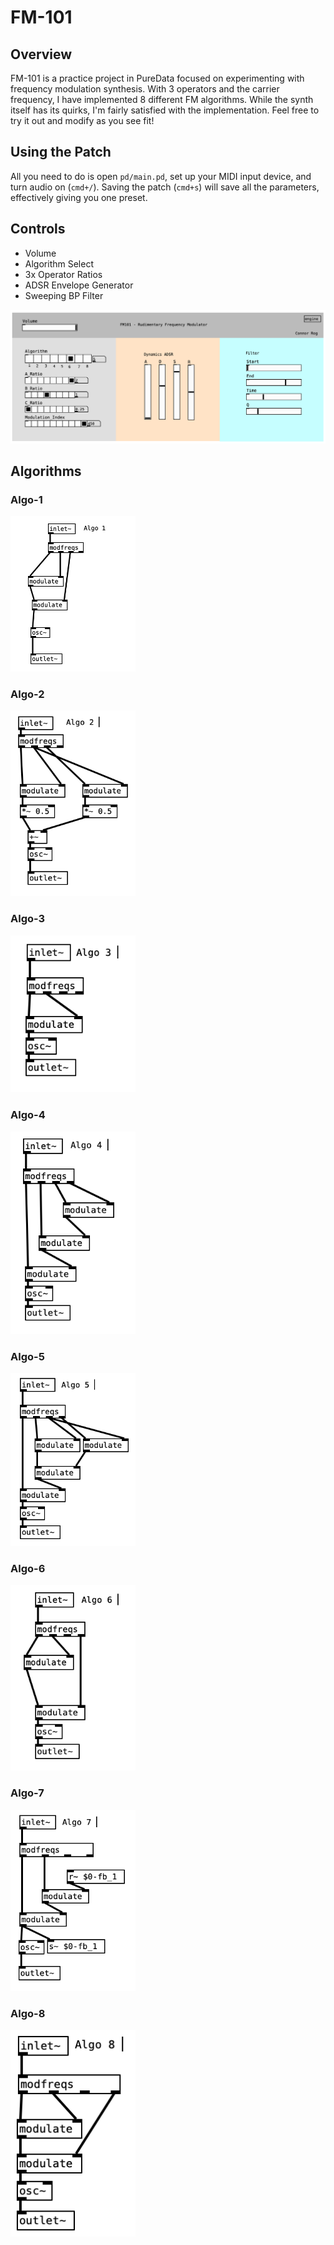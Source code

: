# FM-101

## Overview
FM-101 is a practice project in PureData focused on 
experimenting with frequency modulation synthesis. With 3 operators
and the carrier frequency, I have implemented 8 different FM algorithms. While the synth itself has its quirks, I'm fairly 
satisfied with the implementation. Feel free to try it out and 
modify as you see fit!

## Using the Patch
All you need to do is open `pd/main.pd`, set up your MIDI input device, and turn audio on (`cmd+/`). Saving the patch (`cmd+s`) will save all 
the parameters, effectively giving you one preset.

## Controls
* Volume
* Algorithm Select
* 3x Operator Ratios
* ADSR Envelope Generator
* Sweeping BP Filter

<img src="images/main.png" alt="Algo-1" width="800"/>

## Algorithms

### Algo-1
<img src="images/a1.png" alt="Algo-1" width="200"/>

### Algo-2
<img src="images/a2.png" alt="Algo-2" width="200"/>

### Algo-3
<img src="images/a3.png" alt="Algo-3" width="200"/>

### Algo-4
<img src="images/a4.png" alt="Algo-4" width="200"/>

### Algo-5
<img src="images/a5.png" alt="Algo-5" width="200"/>

### Algo-6
<img src="images/a6.png" alt="Algo-6" width="200"/>

### Algo-7
<img src="images/a7.png" alt="Algo-7" width="200"/>

### Algo-8
<img src="images/a8.png" alt="Algo-8" width="200"/>

